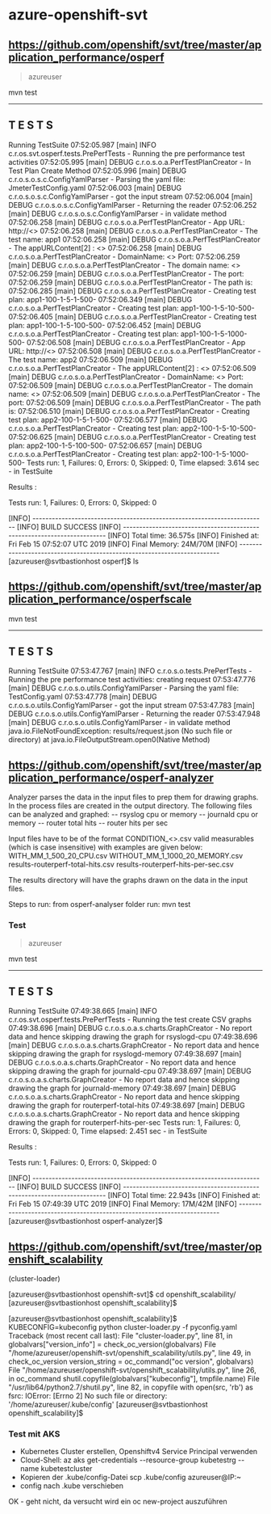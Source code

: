 # azure-openshift-svt

## https://github.com/openshift/svt/tree/master/application_performance/osperf

>azureuser

mvn test

-------------------------------------------------------
 T E S T S
-------------------------------------------------------
Running TestSuite
07:52:05.987 [main] INFO  c.r.os.svt.osperf.tests.PrePerfTests - Running the pre performance test activities
07:52:05.995 [main] DEBUG c.r.o.s.o.a.PerfTestPlanCreator - In Test Plan Create Method
07:52:05.996 [main] DEBUG c.r.o.s.o.s.c.ConfigYamlParser - Parsing the yaml file: JmeterTestConfig.yaml
07:52:06.003 [main] DEBUG c.r.o.s.o.s.c.ConfigYamlParser - got the input stream
07:52:06.004 [main] DEBUG c.r.o.s.o.s.c.ConfigYamlParser - Returning the reader
07:52:06.252 [main] DEBUG c.r.o.s.o.s.c.ConfigYamlParser - in validate method
07:52:06.258 [main] DEBUG c.r.o.s.o.a.PerfTestPlanCreator - App URL: http://<<app1 url here >>
07:52:06.258 [main] DEBUG c.r.o.s.o.a.PerfTestPlanCreator - The test name: app1
07:52:06.258 [main] DEBUG c.r.o.s.o.a.PerfTestPlanCreator - The appURLContent[2] : <<app1 url here >>
07:52:06.258 [main] DEBUG c.r.o.s.o.a.PerfTestPlanCreator - DomainName: <<app1 url here >> Port:
07:52:06.259 [main] DEBUG c.r.o.s.o.a.PerfTestPlanCreator - The domain name: <<app1 url here >>
07:52:06.259 [main] DEBUG c.r.o.s.o.a.PerfTestPlanCreator - The port:
07:52:06.259 [main] DEBUG c.r.o.s.o.a.PerfTestPlanCreator - The path is:
07:52:06.285 [main] DEBUG c.r.o.s.o.a.PerfTestPlanCreator - Creating test plan: app1-100-1-5-1-500-
07:52:06.349 [main] DEBUG c.r.o.s.o.a.PerfTestPlanCreator - Creating test plan: app1-100-1-5-10-500-
07:52:06.405 [main] DEBUG c.r.o.s.o.a.PerfTestPlanCreator - Creating test plan: app1-100-1-5-100-500-
07:52:06.452 [main] DEBUG c.r.o.s.o.a.PerfTestPlanCreator - Creating test plan: app1-100-1-5-1000-500-
07:52:06.508 [main] DEBUG c.r.o.s.o.a.PerfTestPlanCreator - App URL: http://<<app2 url here >>
07:52:06.508 [main] DEBUG c.r.o.s.o.a.PerfTestPlanCreator - The test name: app2
07:52:06.509 [main] DEBUG c.r.o.s.o.a.PerfTestPlanCreator - The appURLContent[2] : <<app2 url here >>
07:52:06.509 [main] DEBUG c.r.o.s.o.a.PerfTestPlanCreator - DomainName: <<app2 url here >> Port:
07:52:06.509 [main] DEBUG c.r.o.s.o.a.PerfTestPlanCreator - The domain name: <<app2 url here >>
07:52:06.509 [main] DEBUG c.r.o.s.o.a.PerfTestPlanCreator - The port:
07:52:06.509 [main] DEBUG c.r.o.s.o.a.PerfTestPlanCreator - The path is:
07:52:06.510 [main] DEBUG c.r.o.s.o.a.PerfTestPlanCreator - Creating test plan: app2-100-1-5-1-500-
07:52:06.577 [main] DEBUG c.r.o.s.o.a.PerfTestPlanCreator - Creating test plan: app2-100-1-5-10-500-
07:52:06.625 [main] DEBUG c.r.o.s.o.a.PerfTestPlanCreator - Creating test plan: app2-100-1-5-100-500-
07:52:06.657 [main] DEBUG c.r.o.s.o.a.PerfTestPlanCreator - Creating test plan: app2-100-1-5-1000-500-
Tests run: 1, Failures: 0, Errors: 0, Skipped: 0, Time elapsed: 3.614 sec - in TestSuite

Results :

Tests run: 1, Failures: 0, Errors: 0, Skipped: 0

[INFO] ------------------------------------------------------------------------
[INFO] BUILD SUCCESS
[INFO] ------------------------------------------------------------------------
[INFO] Total time: 36.575s
[INFO] Finished at: Fri Feb 15 07:52:07 UTC 2019
[INFO] Final Memory: 24M/70M
[INFO] ------------------------------------------------------------------------
[azureuser@svtbastionhost osperf]$ ls

## https://github.com/openshift/svt/tree/master/application_performance/osperfscale

mvn test

-------------------------------------------------------
 T E S T S
-------------------------------------------------------
Running TestSuite
07:53:47.767 [main] INFO  c.r.o.s.o.tests.PrePerfTests - Running the pre performance test activities: creating request
07:53:47.776 [main] DEBUG c.r.o.s.o.utils.ConfigYamlParser - Parsing the yaml file: TestConfig.yaml
07:53:47.778 [main] DEBUG c.r.o.s.o.utils.ConfigYamlParser - got the input stream
07:53:47.783 [main] DEBUG c.r.o.s.o.utils.ConfigYamlParser - Returning the reader
07:53:47.948 [main] DEBUG c.r.o.s.o.utils.ConfigYamlParser - in validate method
java.io.FileNotFoundException: results/request.json (No such file or directory)
        at java.io.FileOutputStream.open0(Native Method)

## https://github.com/openshift/svt/tree/master/application_performance/osperf-analyzer

Analyzer parses the data in the input files to prep them for drawing graphs. In the process files are created in the output directory. The following files can be analyzed and graphed: -- rsyslog cpu or memory -- journald cpu or memory -- router total hits -- router hits per sec

Input files have to be of the format CONDITION_<>.csv valid measurables (which is case insensitive) with examples are given below:
WITH_MM_1_500_20_CPU.csv WITHOUT_MM_1_1000_20_MEMORY.csv results-routerperf-total-hits.csv results-routerperf-hits-per-sec.csv

The results directory will have the graphs drawn on the data in the input files.

Steps to run: from osperf-analyser folder run: mvn test

### Test

>azureuser

mvn test

-------------------------------------------------------
 T E S T S
-------------------------------------------------------
Running TestSuite
07:49:38.665 [main] INFO  c.r.os.svt.osperf.tests.PrePerfTests - Running the test create CSV graphs
07:49:38.696 [main] DEBUG c.r.o.s.o.a.s.charts.GraphCreator - No report data and hence skipping drawing the graph for rsyslogd-cpu
07:49:38.696 [main] DEBUG c.r.o.s.o.a.s.charts.GraphCreator - No report data and hence skipping drawing the graph for rsyslogd-memory
07:49:38.697 [main] DEBUG c.r.o.s.o.a.s.charts.GraphCreator - No report data and hence skipping drawing the graph for journald-cpu
07:49:38.697 [main] DEBUG c.r.o.s.o.a.s.charts.GraphCreator - No report data and hence skipping drawing the graph for journald-memory
07:49:38.697 [main] DEBUG c.r.o.s.o.a.s.charts.GraphCreator - No report data and hence skipping drawing the graph for routerperf-total-hits
07:49:38.697 [main] DEBUG c.r.o.s.o.a.s.charts.GraphCreator - No report data and hence skipping drawing the graph for routerperf-hits-per-sec
Tests run: 1, Failures: 0, Errors: 0, Skipped: 0, Time elapsed: 2.451 sec - in TestSuite

Results :

Tests run: 1, Failures: 0, Errors: 0, Skipped: 0

[INFO] ------------------------------------------------------------------------
[INFO] BUILD SUCCESS
[INFO] ------------------------------------------------------------------------
[INFO] Total time: 22.943s
[INFO] Finished at: Fri Feb 15 07:49:39 UTC 2019
[INFO] Final Memory: 17M/42M
[INFO] ------------------------------------------------------------------------
[azureuser@svtbastionhost osperf-analyzer]$

## https://github.com/openshift/svt/tree/master/openshift_scalability

(cluster-loader)

[azureuser@svtbastionhost openshift-svt]$ cd openshift_scalability/
[azureuser@svtbastionhost openshift_scalability]$

[azureuser@svtbastionhost openshift_scalability]$ KUBECONFIG=kubeconfig  python cluster-loader.py -f pyconfig.yaml
Traceback (most recent call last):
  File "cluster-loader.py", line 81, in <module>
    globalvars["version_info"] = check_oc_version(globalvars)
  File "/home/azureuser/openshift-svt/openshift_scalability/utils.py", line 49, in check_oc_version
    version_string = oc_command("oc version", globalvars)
  File "/home/azureuser/openshift-svt/openshift_scalability/utils.py", line 26, in oc_command
    shutil.copyfile(globalvars["kubeconfig"], tmpfile.name)
  File "/usr/lib64/python2.7/shutil.py", line 82, in copyfile
    with open(src, 'rb') as fsrc:
IOError: [Errno 2] No such file or directory: '/home/azureuser/.kube/config'
[azureuser@svtbastionhost openshift_scalability]$

### Test mit AKS

- Kubernetes Cluster erstellen, Openshiftv4 Service Principal verwenden
- Cloud-Shell: az aks get-credentials --resource-group kubetestrg --name kubetestcluster
- Kopieren der .kube/config-Datei scp .kube/config azureuser@IP:~
- config nach .kube verschieben

OK - geht nicht, da versucht wird ein oc new-project auszuführen

